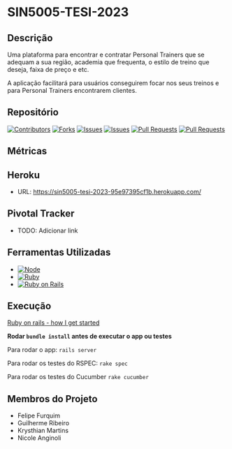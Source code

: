 # SIN5005-TESI-2023

## Descrição
Uma plataforma para encontrar e contratar Personal Trainers que se adequam a sua região, academia que frequenta, o estilo de treino que deseja, faixa de preço e etc. 

A aplicação facilitará para usuários conseguirem focar nos seus treinos e para Personal Trainers encontrarem clientes.

## Repositório

[![Contributors][contributors-shield]][contributors-url]
[![Forks][forks-shield]][forks-url]
[![Issues][open-issues-shield]][open-issues-url]
[![Issues][closed-issues-shield]][closed-issues-url]
[![Pull Requests][open-pr-shield]][open-pr-url]
[![Pull Requests][closed-pr-shield]][closed-pr-url]

## Métricas

## Heroku
* URL: https://sin5005-tesi-2023-95e97395cf1b.herokuapp.com/

## Pivotal Tracker
* TODO: Adicionar link

## Ferramentas Utilizadas
* [![Node][node-shield]][node-url]
* [![Ruby][ruby-shield]][ruby-url]
* [![Ruby on Rails][ror-shield]][ror-url]

## Execução

[Ruby on rails - how I get started][GetStartRoR-url]

**Rodar `bundle install` antes de executar o app ou testes**

Para rodar o app:
`rails server`

Para rodar os testes do RSPEC:
`rake spec`

Para rodar os testes do Cucumber
`rake cucumber`

## Membros do Projeto
* Felipe Furquim
* Guilherme Ribeiro
* Krysthian Martins
* Nicole Anginoli

<!-- Markdown links -->
[contributors-shield]: https://img.shields.io/github/contributors/TESI-2023/SIN5005-TESI-2023.svg?style=for-the-badge
[contributors-url]: https://github.com/TESI-2023/SIN5005-TESI-2023/graphs/contributors
[forks-shield]: https://img.shields.io/github/forks/TESI-2023/SIN5005-TESI-2023.svg?style=for-the-badge
[forks-url]: https://github.com/TESI-2023/SIN5005-TESI-2023/network/members
[open-issues-shield]: https://img.shields.io/github/issues/TESI-2023/SIN5005-TESI-2023.svg?style=for-the-badge
[open-issues-url]: https://github.com/TESI-2023/SIN5005-TESI-2023/issues
[closed-issues-shield]: https://img.shields.io/github/issues-closed/TESI-2023/SIN5005-TESI-2023.svg?style=for-the-badge
[closed-issues-url]: https://github.com/TESI-2023/SIN5005-TESI-2023/issues
[open-pr-shield]: https://img.shields.io/github/issues-pr/TESI-2023/SIN5005-TESI-2023.svg?style=for-the-badge
[open-pr-url]: https://github.com/TESI-2023/SIN5005-TESI-2023/pulls
[closed-pr-shield]: https://img.shields.io/github/issues-pr-closed/TESI-2023/SIN5005-TESI-2023.svg?style=for-the-badge
[closed-pr-url]: https://github.com/TESI-2023/SIN5005-TESI-2023/pulls
[node-shield]: https://img.shields.io/badge/Node.js-43853D?style=for-the-badge&logo=node.js&logoColor=white
[node-url]: https://nodejs.org/en
[ruby-shield]: https://img.shields.io/badge/Ruby-CC342D?style=for-the-badge&logo=ruby&logoColor=white
[ruby-url]: https://www.ruby-lang.org/pt/
[ror-shield]: https://img.shields.io/badge/Ruby_on_Rails-CC0000?style=for-the-badge&logo=ruby-on-rails&logoColor=white
[ror-url]: https://rubyonrails.org/
[GetStartRoR-url]: https://www.youtube.com/watch?v=LD49oT09jHs